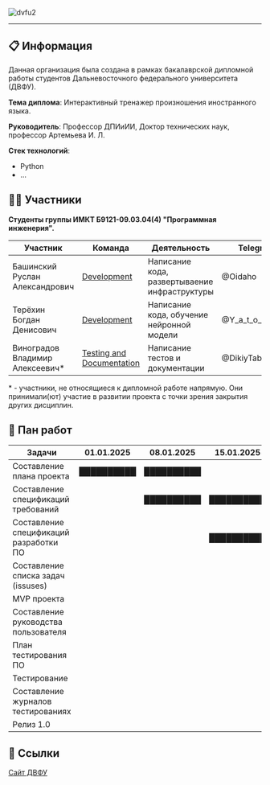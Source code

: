 ![dvfu2](https://github.com/user-attachments/assets/1a0a7525-14bf-40b4-ab53-f78ca872b561)

---

## 📋 Информация
Данная организация была создана в рамках бакалаврской дипломной работы студентов Дальневосточного федерального университета (ДВФУ).

**Тема диплома**: Интерактивный тренажер произношения иностранного языка.

**Руководитель**: Профессор ДПИиИИ, Доктор технических наук, профессор Артемьева И. Л. 

**Стек технологий**:
- Python
- ...



## 🙎‍♂️ Участники
**Студенты группы ИМКТ Б9121-09.03.04(4) "Программная инженерия".**

| Участник                           | Команда                                                                                                                     | Деятельность                                      | Telegram           | Должность                       |
|------------------------------------|-----------------------------------------------------------------------------------------------------------------------------|---------------------------------------------------|--------------------|---------------------------------|
| Башинский Руслан Александрович     | [Development](https://github.com/orgs/FEFU-Diploma-Bashinskii-Tertekhin/teams/development)                                  | Написание кода, развертываение инфраструктуры     | @Oidaho            | Teamlead, <br> Build enginer    |
| Терёхин Богдан Денисович           | [Development](https://github.com/orgs/FEFU-Diploma-Bashinskii-Tertekhin/teams/development)                                  | Написание кода, обучение нейронной модели         | @Y_a_t_o_c_h_k_a   | Programmer                      |
| Виноградов Владимир Алексеевич*    | [Testing and Documentation](https://github.com/orgs/FEFU-Diploma-Bashinskii-Tertekhin/teams/testing-and-documentation)      | Написание тестов и документации                   | @DikiyTaburet      | Tester, <br> Technical Writer   |


\* \- участники, не относящиеся к дипломной работе напрямую. Они принимали(ют) участие в развитии проекта с точки зрения закрытия других дисциплин.


## 📜 Пан работ

| Задачи                                  | 01.01.2025 | 08.01.2025 | 15.01.2025 | 22.01.2025 | 29.01.2025 | 05.02.2025 | 12.02.2025 | 19.02.2025 | 26.02.2025 | 03.03.2025 | 10.03.2025 | 17.03.2025 | 24.03.2025 | 31.03.2025 |
|-----------------------------------------|------------|------------|------------|------------|------------|------------|------------|------------|------------|------------|------------|------------|------------|------------|
| Составление плана проекта               | ██████████ | ██████████ |            |            |            |            |            |            |            |            |            |            |            |            |
| Составление спецификаций требований     |            | ██████████ | ██████████ |            |            |            |            |            |            |            |            |            |            |            |
| Составление спецификаций разработки ПО  |            |            | ██████████ | ██████████ |            |            |            |            |            |            |            |            |            |            |
| Составление списка задач (issuses)      |            |            |            | ██████████ | ██████████ | ██████████ |            |            |            |            |            |            |            |            |
| MVP проекта                             |            |            |            |            |            |            | ██████████ | ██████████ | ██████████ | ██████████ |            |            |            |            |
| Составление руководства пользователя    |            |            |            |            |            |            |            |            |            | ██████████ |            |            |            |            |
| План тестирования ПО                    |            |            |            |            |            |            |            |            |            |            | ██████████ |            |            |            |
| Тестирование                            |            |            |            |            |            |            |            |            |            |            |            | ██████████ | ██████████ |            |
| Составление журналов тестированияx      |            |            |            |            |            |            |            |            |            |            |            | ██████████ | ██████████ |            |
| Релиз 1.0                               |            |            |            |            |            |            |            |            |            |            |            |            |            | ██████████ |


## 🔗 Ссылки
[Сайт ДВФУ](https://www.dvfu.ru/)


